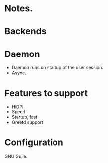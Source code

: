 <!--
SPDX-FileCopyrightText: 2023 The RawrWM Developers

SPDX-License-Identifier: Apache-2.0
-->

Notes.
======

<!-- TODO. -->

# Backends

# Daemon

- Daemon runs on startup of the user session.
- Async.

# Features to support

- HiDPI
- Speed
- Startup, fast
- Greetd support

# Configuration

GNU Guile.
